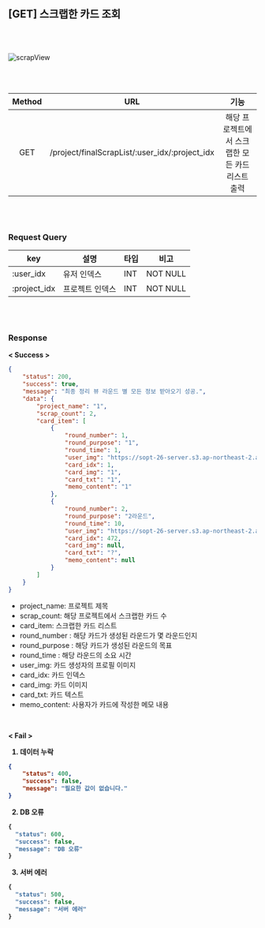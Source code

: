 ## [GET] 스크랩한 카드 조회

<br>
<br>

![scrapView](https://user-images.githubusercontent.com/55133871/90430287-25e26680-e102-11ea-8df8-f6ea146a9eb4.png)


<br>
<br>


| Method | URL             | 기능                |
| :------: | :-----------------------: | :------------------------------: | 
| GET    | /project/finalScrapList/:user_idx/:project_idx | 해당 프로젝트에서 스크랩한 모든 카드 리스트 출력 |



<br>
<br>


### Request Query

| key          | 설명            | 타입 | 비고     |
| ------------ | --------------- | ---- | -------- |
| :user_idx    | 유저 인덱스     | INT  | NOT NULL |
| :project_idx | 프로젝트 인덱스 | INT  | NOT NULL |


<br>
<br>


### Response


<b> < Success > </b>

```json
{
    "status": 200,
    "success": true,
    "message": "최종 정리 뷰 라운드 별 모든 정보 받아오기 성공.",
    "data": {
        "project_name": "1",
        "scrap_count": 2,
        "card_item": [
            {
                "round_number": 1,
                "round_purpose": "1",
                "round_time": 1,
                "user_img": "https://sopt-26-server.s3.ap-northeast-2.amazonaws.com/images/15979515585.JPEG",
                "card_idx": 1,
                "card_img": "1",
                "card_txt": "1",
                "memo_content": "1"
            },
            {
                "round_number": 2,
                "round_purpose": "2라운드",
                "round_time": 10,
                "user_img": "https://sopt-26-server.s3.ap-northeast-2.amazonaws.com/images/15982848830.JPEG",
                "card_idx": 472,
                "card_img": null,
                "card_txt": "?",
                "memo_content": null
            }
        ]
    }
}
```
+ project_name: 프로젝트 제목
+ scrap_count: 해당 프로젝트에서 스크랩한 카드 수
+ card_item: 스크랩한 카드 리스트
+ round_number : 해당 카드가 생성된 라운드가 몇 라운드인지
+ round_purpose : 해당 카드가 생성된 라운드의 목표
+ round_time : 해당 라운드의 소요 시간
+ user_img: 카드 생성자의 프로필 이미지
+ card_idx: 카드 인덱스
+ card_img: 카드 이미지
+ card_txt: 카드 텍스트
+ memo_content: 사용자가 카드에 작성한 메모 내용

<br>

<b> < Fail > <b>


1. 데이터 누락 

```json
{
    "status": 400,
    "success": false,
    "message": "필요한 값이 없습니다."
}
```

2. DB 오류

```javascript
{
  "status": 600,
  "success": false,
  "message": "DB 오류"
}
```

3. 서버 에러

```javascript
{
  "status": 500,
  "success": false,
  "message": "서버 에러"
}
```
